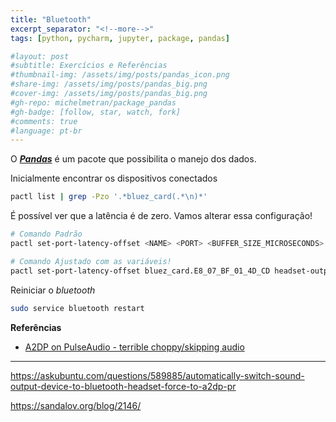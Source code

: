 ```yaml
---
title: "Bluetooth"
excerpt_separator: "<!--more-->"
tags: [python, pycharm, jupyter, package, pandas]

#layout: post
#subtitle: Exercícios e Referências
#thumbnail-img: /assets/img/posts/pandas_icon.png
#share-img: /assets/img/posts/pandas_big.png
#cover-img: /assets/img/posts/pandas_big.png
#gh-repo: michelmetran/package_pandas
#gh-badge: [follow, star, watch, fork]
#comments: true
#language: pt-br
---
```


O <a title="Link do Pandas" href="https://pandas.pydata.org/" target="_blank">**_Pandas_**</a> é um pacote que possibilita o manejo dos dados.

<!--more-->

Inicialmente encontrar os dispositivos conectados

```bash
pactl list | grep -Pzo '.*bluez_card(.*\n)*'
```



É possível ver que a latência é de zero. Vamos alterar essa configuração!

```bash
# Comando Padrão
pactl set-port-latency-offset <NAME> <PORT> <BUFFER_SIZE_MICROSECONDS>

# Comando Ajustado com as variáveis!
pactl set-port-latency-offset bluez_card.E8_07_BF_01_4D_CD headset-output 50000
```



Reiniciar o *bluetooth*

```bash
sudo service bluetooth restart
```



**Referências**

- [A2DP on PulseAudio - terrible choppy/skipping audio](https://askubuntu.com/questions/475987/a2dp-on-pulseaudio-terrible-choppy-skipping-audio)



----



https://askubuntu.com/questions/589885/automatically-switch-sound-output-device-to-bluetooth-headset-force-to-a2dp-pr

https://sandalov.org/blog/2146/

